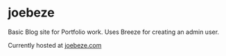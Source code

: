 # joebeze
Basic Blog site for Portfolio work. Uses Breeze for creating an admin user. 

Currently hosted at [joebeze.com](https://joebeze.com/)
